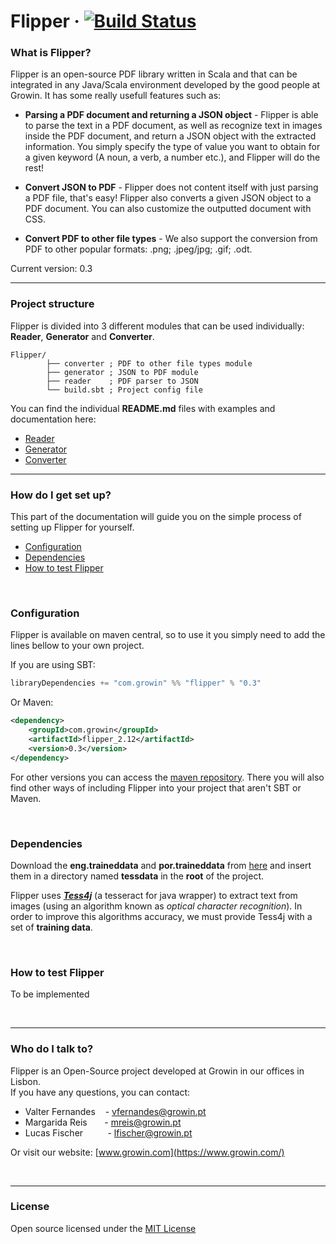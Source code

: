 # Flipper &middot; [![Build Status](https://travis-ci.org/GrowinScala/Flipper.svg?branch=master)](https://travis-ci.org/GrowinScala/Flipper)

### What is Flipper? ###

Flipper is an open-source PDF library written in Scala and that can be integrated in any Java/Scala environment 
developed by the good people at Growin. It has some really usefull features such as: 
* **Parsing a PDF document and returning a JSON object** - Flipper is able to parse the text in a PDF document,
 as well as recognize text in images inside the PDF document, and return a JSON object with the extracted information. 
 You simply specify the type of value you want to obtain for a given keyword (A noun, a verb, a number etc.), and 
 Flipper will do the rest!
 
 * **Convert JSON to PDF** - Flipper does not content itself with just parsing a PDF file, that's easy!
 Flipper also converts a given JSON object to a PDF document. You can also customize the outputted document
 with CSS.
 
 * **Convert PDF to other file types** - We also support the conversion from PDF to other popular
 formats: .png; .jpeg/jpg; .gif; .odt.
 
 Current version: 0.3
 
 ---
 
### Project structure ###

Flipper is divided into 3 different modules that can be used individually: **Reader**, **Generator** and **Converter**.


```
Flipper/
        ├── converter ; PDF to other file types module
        ├── generator ; JSON to PDF module
        ├── reader    ; PDF parser to JSON
        └── build.sbt ; Project config file
```

You can find the individual **README.md** files with examples and documentation here:
* [Reader](./reader/README.md)
* [Generator](./generator/README.md)
* [Converter](./converter/README.md)
 
 
---


### How do I get set up? ###

This part of the documentation will guide you on the simple process of setting up Flipper for yourself.

* [Configuration](#configuration)
* [Dependencies](#dependencies)
* [How to test Flipper](#how-to-test-flipper)

<br/>

### Configuration

Flipper is available on maven central, so to use it you simply need to add the lines bellow to your own project.

If you are using SBT:

```scala
libraryDependencies += "com.growin" %% "flipper" % "0.3"
```

Or Maven:

```xml
<dependency>
    <groupId>com.growin</groupId>
    <artifactId>flipper_2.12</artifactId>
    <version>0.3</version>
</dependency>
```

For other versions you can access the [maven repository](https://mvnrepository.com/artifact/com.growin/flipper_2.12). There you will also find other ways of including Flipper into your project that aren't  SBT or Maven.

<br/>

### Dependencies

Download the **eng.traineddata** and **por.traineddata** from [here](https://github.com/tesseract-ocr/tesseract/wiki/Data-Files#data-files-for-version-304305) and
insert them in a directory named **tessdata** in the **root** of the project.

Flipper uses **_[Tess4j](http://tess4j.sourceforge.net/)_** (a tesseract for java wrapper) to extract
text from images (using an algorithm known as _optical character recognition_). In order to improve this algorithms
accuracy, we must provide Tess4j with a set of **training data**.

<br/>

### How to test Flipper

To be implemented

<br/>

---

### Who do I talk to? ###

Flipper is an Open-Source project developed at Growin in our offices in Lisbon.
 <br/> If you have any questions, you can contact:
 
 * Valter Fernandes  &nbsp; &nbsp;- vfernandes@growin.pt
 * Margarida Reis   &nbsp; &nbsp; &nbsp; - mreis@growin.pt
 * Lucas Fischer    &nbsp; &nbsp; &nbsp; &nbsp;&nbsp; - lfischer@growin.pt

Or visit our website: [www.growin.com](https://www.growin.com/)

<br/>

---

### License ###

Open source licensed under the [MIT License](https://opensource.org/licenses/MIT)